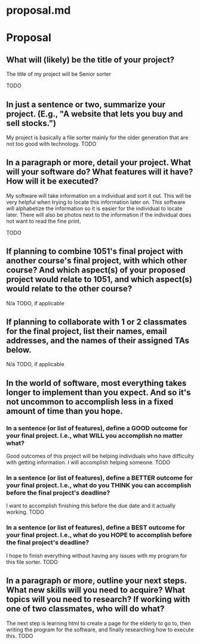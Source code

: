 # proposal.md
# Proposal

## What will (likely) be the title of your project?
The title of my project will be Senior sorter

TODO

## In just a sentence or two, summarize your project. (E.g., "A website that lets you buy and sell stocks.")
My project is basically a file sorter mainly for the older generation that are not too good with technology.
TODO

## In a paragraph or more, detail your project. What will your software do? What features will it have? How will it be executed?
My software will take information on a individual and sort it out. This will be very helpful when trying to locate this information later on. This software will alphabetize the information so it is easier for the individual to locate later. There will also be photos next to the information if the individual does not want to read the fine print. 

TODO

## If planning to combine 1051's final project with another course's final project, with which other course? And which aspect(s) of your proposed project would relate to 1051, and which aspect(s) would relate to the other course?
N/a
TODO, if applicable

## If planning to collaborate with 1 or 2 classmates for the final project, list their names, email addresses, and the names of their assigned TAs below.
N/a
TODO, if applicable

## In the world of software, most everything takes longer to implement than you expect. And so it's not uncommon to accomplish less in a fixed amount of time than you hope.

### In a sentence (or list of features), define a GOOD outcome for your final project. I.e., what WILL you accomplish no matter what?
Good outcomes of this project will be helping individuals who have difficulty with getting information. I will accomplish helping someone.
TODO

### In a sentence (or list of features), define a BETTER outcome for your final project. I.e., what do you THINK you can accomplish before the final project's deadline?
I want to accomplish finishing this before the due date and it actually working.
TODO

### In a sentence (or list of features), define a BEST outcome for your final project. I.e., what do you HOPE to accomplish before the final project's deadline?
I hope to finish everything without having any issues with my program for this file sorter.
TODO

## In a paragraph or more, outline your next steps. What new skills will you need to acquire? What topics will you need to research? If working with one of two classmates, who will do what?
The next step is learning html to create a page for the elderly to go to, then writing the program for the software, and finally researching how to execute this.
TODO
